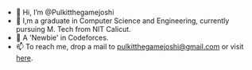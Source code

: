 - 👋 Hi, I’m @Pulkitthegamejoshi
- 👀 I,m a graduate in Computer Science and Engineering, currently pursuing M. Tech from NIT Calicut.
- 🌱 A 'Newbie' in Codeforces. 
- 📫 To reach me, drop a mail to pulkitthegamejoshi@gmail.com or visit <a href="https://www.linkedin.com/in/pulkit-joshi-887254b2/">here</a>.

<!---
Pulkitthegamejoshi/Pulkitthegamejoshi is a ✨ special ✨ repository because its `README.md` (this file) appears on your GitHub profile.
You can click the Preview link to take a look at your changes.
--->

